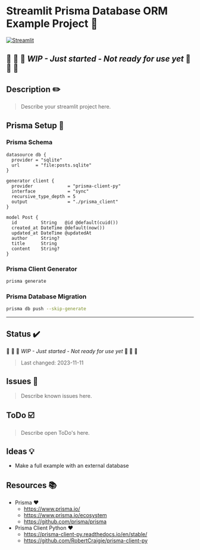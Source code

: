 <!-- markdownlint-disable MD026 -->
# Streamlit Prisma Database ORM Example Project :gem:

[![Streamlit](https://img.shields.io/badge/Go%20To-Streamlit%20Cloud-red?logo=streamlit)](https://streamlit.io/)

## :construction: :construction: :construction: *WIP - Just started - Not ready for use yet* :construction: :construction: :construction:

## Description :pencil2:

> Describe your streamlit project here.

## Prisma Setup :gem:

### Prisma Schema

```prsima
datasource db {
  provider = "sqlite"
  url      = "file:posts.sqlite"
}

generator client {
  provider             = "prisma-client-py"
  interface            = "sync"
  recursive_type_depth = 5
  output               = "./prisma_client"
}

model Post {
  id         String   @id @default(cuid())
  created_at DateTime @default(now())
  updated_at DateTime @updatedAt
  author     String?
  title      String
  content    String?
}
```

### Prisma Client Generator

```bash
prisma generate
```

### Prisma Database Migration

```bash
prisma db push --skip-generate
```

---

## Status :heavy_check_mark:

:construction: :construction: :construction: *WIP - Just started - Not ready for use yet* :construction: :construction: :construction:

> Last changed: 2023-11-11

## Issues :bug:

> Describe known issues here.

## ToDo :ballot_box_with_check:

> Describe open ToDo's here.

## Ideas :bulb:

- Make a full example with an external database

## Resources :books:

- Prisma :heart:
  - <https://www.prisma.io/>
  - <https://www.prisma.io/ecosystem>
  - <https://github.com/prisma/prisma>
- Prisma Client Python :heart:
  - <https://prisma-client-py.readthedocs.io/en/stable/>
  - <https://github.com/RobertCraigie/prisma-client-py>
